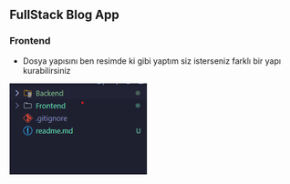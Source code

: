 ## FullStack Blog App

### Frontend

- Dosya yapısını ben resimde ki gibi yaptım siz isterseniz farklı bir yapı kurabilirsiniz

![alt text](image.png)
